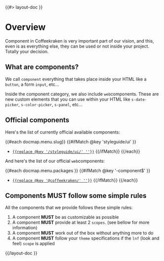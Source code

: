 <!--
/**
 * @name            Overview
 * @namespace       doc.components
 * @type            Markdown
 * @platform        md
 * @status          stable
 * @menu            Documentation / Components           /doc/components/overview
 *
 * @since           2.0.0
 * @author    Olivier Bossel <olivier.bossel@gmail.com> (https://coffeekraken.io)
 */
-->

{{#> layout-doc }}

# Overview

Component in Coffeekraken is very important part of our vision, and this, even is as everything else, they can be used or not inside your project. Totally your decision.

## What are components?

We call `component` everything that takes place inside your HTML like a `button`, a form `input`, etc...

Inside the component category, we also include `web`components. These are new custom elements that you can use within your HTML like `s-date-picker`, `s-color-picker`, `s-panel`, etc...

## Official components

Here's the list of currently official available components:

{{#each docmap.menu.slug}}
{{#ifMatch @key 'styleguide\/ui' }}

- [`{{replace @key '/styleguide/ui/' ''}}`]({{@key}})
  {{/ifMatch}}
  {{/each}}

And here's the list of our official `web`components:

{{#each docmap.menu.packages }}
{{#ifMatch @key '-component$' }}

- [`{{replace @key '@coffeekraken/' ''}}`](/{{@key}}/doc/readme)
  {{/ifMatch}}
  {{/each}}

## Components MUST follow some simple rules

All the components that we provide follows these simple rules:

1. A component **MUST** be as customizable as possible
2. A component **MUST** provide at least 2 `scopes`. (see bellow for more information)
3. A component **MUST** work out of the box without anything more to do
4. A component **MUST** follow your `theme` specifications if the `lnf` (look and feel) `scope` is applied

{{/layout-doc }}
